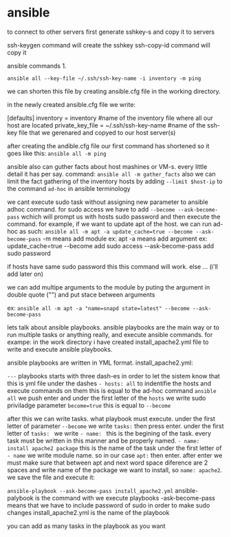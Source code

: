 # ansible


to connect to other servers first generate sshkey-s and copy it to servers

ssh-keygen command will create the sshkey
ssh-copy-id command will copy it

ansible commands
1.

`ansible all --key-file ~/.ssh/ssh-key-name -i inventory -m ping`

we can shorten this file by creating ansible.cfg file in the working directory.

in the newly created ansible.cfg file we write:

[defaults]
inventory = inventory #name of the inventory file where all our host are located
private_key_file = ~/.ssh/ssh-key-name #name of the ssh-key file that we gerenared and copyed to our host server(s)


after creating the andible.cfg file our first command has shortened so it goes like this:
`ansible all -m ping`

ansible also can guther facts about host mashines or VM-s. every little detail it has per say.
command:
`ansible all -m gather_facts` also we can limit the fact gathering of the inventory hosts by adding `--limit $host-ip` to the command `ad-hoc` in ansible terminology


we cant execute sudo task without assigning new parameter to ansible adhoc command.
for sudo access we have to add `--become --ask-become-pass` wchich will prompt us with hosts sudo password and then execute the command.
for example, if we want to update apt of the host. we can run ad-hoc as such:
`ansible all -m apt -a update_cache=true --become --ask-become-pass`
-m means add module ex: apt
-a means add argument ex: update_cache=true
--become add sudo access
--ask-become-pass add sudo password

if hosts have same sudo password this this command will work. else ... (i'll add later on)

we can add multipe arguments to the module by puting the argument in double quote ("") and put stace between arguments

ex: 
`ansible all -m apt -a "name=snapd state=latest" --become --ask-become-pass`

lets talk about ansible playbooks.
ansible playbooks are the main way or to run multiple tasks or anything really, and execute ansible commands. for exampe: in the work directory i have created install_apache2.yml file to write and execute ansible playbooks.

ansible playbooks are written in YML format.
install_apache2.yml:

` --- ` playbooks starts with three dash-es in order to let the sistem know that this is yml file
under the dashes ` - hosts: all ` to indentifie the hosts and execute commands on them this is equal to the ad-hoc command `ansible all`
we push enter and under the first letter of the `hosts` we write sudo priviladge parameter `become=true` this is equal to `--become`

after this we can write tasks. what playbook must execute.
under the first letter of parameter `--become` we write `tasks:` then press enter.
under the first letter of `tasks: ` we write `- name: ` this is the begining of the task. every task must be written in this manner and be properly named.
`- name: install apache2 package` this is the name of the task
under the first letter of `- name` we write module name. so in our case `apt:` then enter.
after enter we must make sure that between apt and next word space diference are 2 spaces and write name of the package we want to install, so `name: apache2`. we save the file and execute it:

`ansible-playbook --ask-become-pass install_apache2.yml`
ansible-palybook is the command with we execute playbooks
-ask-become-pass means that we have to include password of sudo in order to make sudo changes
install_apache2.yml is the name of the playbook

you can add as many tasks in the playbook as you want
